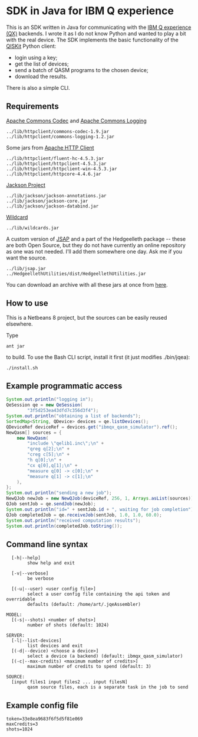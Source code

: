 # SDK in Java for IBM Q experience

This is an SDK written in Java for communicating with the [IBM Q experience (QX)](https://quantumexperience.ng.bluemix.net/)
backends. I wrote it as I do not know Python and wanted to play a bit with the real device.
The SDK implements the basic functionality of the [QISKit](https://github.com/QISKit/qiskit-sdk-py)
Python client:

* login using a key;
* get the list of devices;
* send a batch of QASM programs to the chosen device;
* download the results.

There is also a simple CLI.

## Requirements

[Apache Commons Codec](https://commons.apache.org/proper/commons-codec/) and
[Apache Commons Logging](https://commons.apache.org/proper/commons-logging/)
```
../lib/httpclient/commons-codec-1.9.jar
../lib/httpclient/commons-logging-1.2.jar
```

Some jars from [Apache HTTP Client](https://hc.apache.org/httpcomponents-client-ga/)
```
../lib/httpclient/fluent-hc-4.5.3.jar
../lib/httpclient/httpclient-4.5.3.jar
../lib/httpclient/httpclient-win-4.5.3.jar
../lib/httpclient/httpcore-4.4.6.jar
```

[Jackson Project](https://github.com/FasterXML/jackson)
```
../lib/jackson/jackson-annotations.jar
../lib/jackson/jackson-core.jar
../lib/jackson/jackson-databind.jar
```

[Wildcard](https://github.com/EsotericSoftware/wildcard)
```
../lib/wildcards.jar
```

A custom version of [JSAP](http://www.martiansoftware.com/jsap/) and a part
of the Hedgeelleth package -- these are both Open Source, but
they do not have currently an online repository as one was not needed.
I'll add them somewhere one day. Ask me if you want the source.
```
../lib/jsap.jar
../HedgeellethUtilities/dist/HedgeellethUtilities.jar
```

You can download an archive with all these jars at once from
[here](https://drive.google.com/open?id=0B_xKqtw0Rr_MVzR2U2dUYVFpcXc).

## How to use

This is a Netbeans 8 project, but the sources can be easily reused
elsewhere.

Type
```
ant jar
```
to build. To use the Bash CLI script, install it first (it just modifies ./bin/jqea):
```
./install.sh
```

## Example programmatic access

```java
System.out.println("logging in");
QeSession qe = new QeSession(
        "3f5d253ea43dfd7c356d3f4");
System.out.println("obtaining a list of backends");
SortedMap<String, QDevice> devices = qe.listDevices();
QDeviceRef deviceRef = devices.get("ibmqx_qasm_simulator").ref();
NewQasm[] sources = {
    new NewQasm(
        "include \"qelib1.inc\";\n" +
        "qreg q[2];\n" +
        "creg c[5];\n" +
        "h q[0];\n" +
        "cx q[0],q[1];\n" +
        "measure q[0] -> c[0];\n" +
        "measure q[1] -> c[1];\n"
    ),
};
System.out.println("sending a new job");
NewQJob newJob = new NewQJob(deviceRef, 256, 1, Arrays.asList(sources));
QJob sentJob = qe.sendJob(newJob);
System.out.println("id=" + sentJob.id + ", waiting for job completion");
QJob completedJob = qe.receiveJob(sentJob, 1.0, 1.0, 60.0);
System.out.println("received computation results");
System.out.println(completedJob.toString());
```

## Command line syntax

```
  [-h|--help]
        show help and exit

  [-v|--verbose]
        be verbose

  [(-u|--user) <user config file>]
        select a user config file containing the api token and overridable
        defaults (default: /home/art/.jqeAssembler)

MODEL:
  [(-s|--shots) <number of shots>]
        number of shots (default: 1024)

SERVER:
  [-l|--list-devices]
        list devices and exit
  [(-d|--device) <choose a device>]
        select a device (a backend) (default: ibmqx_qasm_simulator)
  [(-c|--max-credits) <maximum number of credits>]
        maximum number of credits to spend (default: 3)

SOURCE:
  [input files1 input files2 ... input filesN]
        qasm source files, each is a separate task in the job to send
```

## Example config file

```
token=33e8ea9683f6f5d5f81e069
maxCredits=3
shots=1024
```
